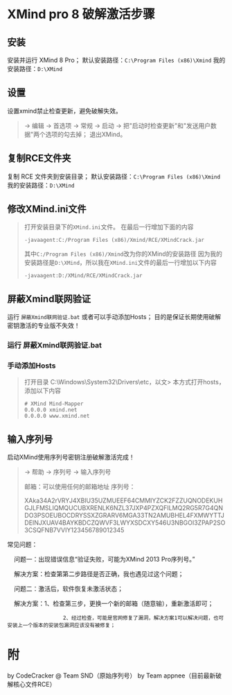 # XMind pro 8 破解激活步骤

## 安装

安装并运行 XMind 8 Pro；
默认安装路径：`C:\Program Files (x86)\Xmind`
我的安装路径：`D:\XMind`

## 设置

设置xmind禁止检查更新，避免破解失效。
> -> 编辑 -> 首选项 -> 常规 -> 启动 -> 把"启动时检查更新"和"发送用户数据"两个选项的勾去掉；
退出XMind。

## 复制RCE文件夹

复制 RCE 文件夹到安装目录；
默认安装路径：`C:\Program Files (x86)\Xmind`
我的安装路径：`D:\XMind`

## 修改XMind.ini文件

> 打开安装目录下的`XMind.ini`文件。
> 在最后一行增加下面的内容
> ```
> -javaagent:C:/Program Files (x86)/Xmind/RCE/XMindCrack.jar
> ```
> 其中`C:/Program Files (x86)/Xmind`改为你的XMind的安装路径
> 因为我的安装路径是`D:\XMind`，所以我在`XMind.ini`文件的最后一行增加以下内容
> ```
> -javaagent:D:/XMind/RCE/XMindCrack.jar
> ```

## 屏蔽Xmind联网验证

运行 `屏蔽Xmind联网验证.bat` 或者可以手动添加Hosts；
目的是保证长期使用破解密钥激活的专业版不失效！

### 运行 屏蔽Xmind联网验证.bat

### 手动添加Hosts

> 打开目录 C:\Windows\System32\Drivers\etc，以文> 本方式打开hosts，添加以下内容
> ```
> # XMind Mind-Mapper
> 0.0.0.0 xmind.net
> 0.0.0.0 www.xmind.net
> ```

## 输入序列号

启动XMind使用序列号密钥注册破解激活完成！
> -> 帮助 -> 序列号 -> 输入序列号
> 
> 邮箱：可以使用任何的邮箱地址
> 序列号：
> 
> XAka34A2rVRYJ4XBIU35UZMUEEF64CMMIYZCK2FZZUQNODEKUHGJLFMSLIQMQUCUBXRENLK6NZL37JXP4PZXQFILMQ2RG5R7G4QNDO3PSOEUBOCDRYSSXZGRARV6MGA33TN2AMUBHEL4FXMWYTTJDEINJXUAV4BAYKBDCZQWVF3LWYXSDCXY546U3NBGOI3ZPAP2SO3CSQFNB7VVIY123456789012345


常见问题：

    问题一：出现错误信息“验证失败，可能为XMind 2013 Pro序列号。”

    解决方案：检查第第二步路径是否正确，我也遇见过这个问题；

    问题二：激活后，软件恢复未激活状态；

    解决方案：1、检查第三步，更换一个新的邮箱（随意输），重新激活即可；

                      2、经过检查，可能是官网修复了漏洞，解决方案1可以解决问题，也可安装上一个版本的安装包漏洞应该没有被修复；


# 附

by CodeCracker @ Team SND（原始序列号）
by Team appnee（目前最新破解核心文件RCE）
